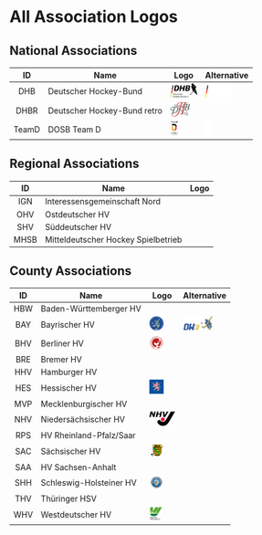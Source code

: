 
# All Association Logos

## National Associations
| ID | Name | Logo | Alternative |
|:-:|---|---|---|
| DHB | Deutscher Hockey-Bund | <img src="/svg/associations/dhb.svg" height="25px" /> | <img src="/svg/associations/dhb_alt.svg" height="25px" /> |
| DHBR | Deutscher Hockey-Bund retro | <img src="/svg/associations/dhb_retro.svg" height="25px" /> | |
| TeamD | DOSB Team D | <img src="/svg/associations/teamd.svg" height="25px" /> | <img src="/svg/associations/teamd_mono.svg" height="25px" /> |

## Regional Associations
| ID | Name | Logo |
|:-:|---|---|
| IGN | Interessensgemeinschaft Nord | |
| OHV | Ostdeutscher HV | |
| SHV | Süddeutscher HV | |
| MHSB | Mitteldeutscher Hockey Spielbetrieb | |

## County Associations
| ID | Name | Logo | Alternative |
|:-:|---|---|---|
| HBW | Baden-Württemberger HV | | |
| BAY | Bayrischer HV | <img src="/svg/associations/bay_r.svg" height="25px" /> | <img src="/svg/associations/bay.svg" height="25px" /> |
| BHV | Berliner HV | <img src="/svg/associations/ber.svg" height="25px" /> | |
| BRE | Bremer HV | | |
| HHV | Hamburger HV | | |
| HES | Hessischer HV | <img src="/svg/associations/hes.svg" height="25px" /> | | |
| MVP | Mecklenburgischer HV | | |
| NHV | Niedersächsischer HV | <img src="/svg/associations/nhv.svg" height="25px" /> | | |
| RPS | HV Rheinland-Pfalz/Saar | | |
| SAC | Sächsischer HV | <img src="/svg/associations/sac.svg" height="25px" /> | |
| SAA | HV Sachsen-Anhalt | | |
| SHH | Schleswig-Holsteiner HV | <img src="/svg/associations/shh.svg" height="25px" /> | |
| THV | Thüringer HSV | | |
| WHV | Westdeutscher HV | <img src="/svg/associations/whv.svg" height="25px" /> | |
